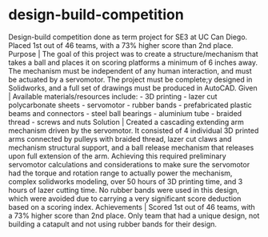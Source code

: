 # design-build-competition
Design-build competition done as term project for SE3 at UC Can Diego. Placed 1st out of 46 teams, with a 73% higher score than 2nd place.
Purpose | The goal of this project was to create a structure/mechanism that takes a ball and places it on scoring platforms a minimum of 6 inches away. The mechanism must be independent of any human interaction, 
          and must be actuated by a servomotor. The project must be complete;y designed in Solidworks, and a full set of drawings must be produced in AutoCAD.
Given | Available materials/resources include: 
        - 3D printing
        - lazer cut polycarbonate sheets
        - servomotor
        - rubber bands
        - prefabricated plastic beams and connectors
        - steel ball bearings
        - aluminium tube
        - braided thread
        - screws and nuts
Solution | Created a cascading extending arm mechanism driven by the servomotor. It consisted of 4 individual 3D printed arms connected by pulleys with braided thread, lazer cut claws and mechanism structural                  support, and a ball release mechanism that releases upon full extension of the arm. Achieving this required preliminary servomotor calculations and considerations to make sure the servomotor 
           had the torque and rotation range to actually power the mechanism, complex solidworks modeling, over 50 hours of 3D printing time, and 3 hours of lazer cutting time. No rubber bands were used in this 
           design, which were avoided due to carrying a very significant score deduction based on a scoring index.
Achievements | Scored 1st out of 46 teams, with a 73% higher score than 2nd place. Only team that had a unique design, not building a catapult and not using rubber bands for their design.
